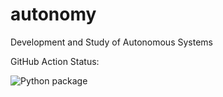 # autonomy
Development and Study of Autonomous Systems

GitHub Action Status:

![Python package](https://github.com/SAVED-DSE-Project-TU-Delft-2020/autonomy/workflows/Python%20package/badge.svg)
